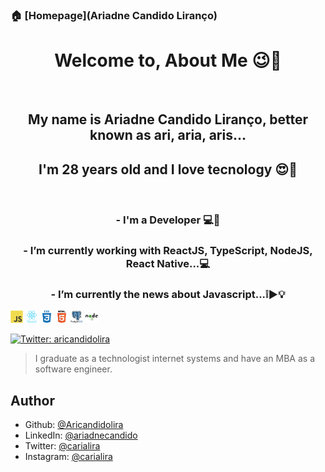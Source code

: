 ### 🏠 [Homepage](Ariadne Candido Liranço)

<h1 align="center">Welcome to, About Me 😉👋</h1>
<br>

<h2 align="center">My name is Ariadne Candido Liranço, better known as ari, aria, aris... </h2>
 <h2 align="center"> I'm 28 years old and I love tecnology 😍📌  </h2>
 <br>
<h3 align="center">-  I'm a Developer  💻💎  </h3>
<h3 align="center">-  I’m currently working with ReactJS, TypeScript, NodeJS, React Native...💻 </h3>
<h3 align="center">-  I’m currently the news about Javascript...❕▶️💡  </h3> 


<p align="left">
 <img src="https://raw.githubusercontent.com/devicons/devicon/master/icons/javascript/javascript-original.svg" alt="javascript" width="20" height="20"/>
<img src="https://raw.githubusercontent.com/devicons/devicon/master/icons/react/react-original-wordmark.svg" alt="react" width="20" height="20"/>
<img src="https://raw.githubusercontent.com/devicons/devicon/master/icons/css3/css3-plain-wordmark.svg" alt="css3"  width="20" height="20"/>
<img src="https://raw.githubusercontent.com/devicons/devicon/master/icons/html5/html5-original-wordmark.svg" alt="html5"  width="20" height="20"/>
<img src="https://raw.githubusercontent.com/devicons/devicon/master/icons/postgresql/postgresql-original-wordmark.svg" alt="postgresql" width="20" height="20"/>
<img src="https://raw.githubusercontent.com/devicons/devicon/master/icons/nodejs/nodejs-original-wordmark.svg" alt="nodejs" width="20" height="20"/></p><p align="center">
</p>

<p>
  <a href="https://twitter.com/aricandidolira" target="_blank">
    <img alt="Twitter: aricandidolira" src="https://img.shields.io/twitter/follow/aricandidolira.svg?style=social" />
  </a>
</p>

> I graduate as a technologist internet systems and have an MBA as a software engineer.

## Author

* Github: [@Aricandidolira](https://github.com/https:\/\/github.com\/Aricandidolira)
* LinkedIn: [@ariadnecandido](https://linkedin.com/in/https:\/\/www.linkedin.com\/in\/ariadnecandido\/)
* Twitter: [@carialira](https://twitter.com/carialira)
* Instagram: [@carialira](https://www.instagram.com/carialira/)
